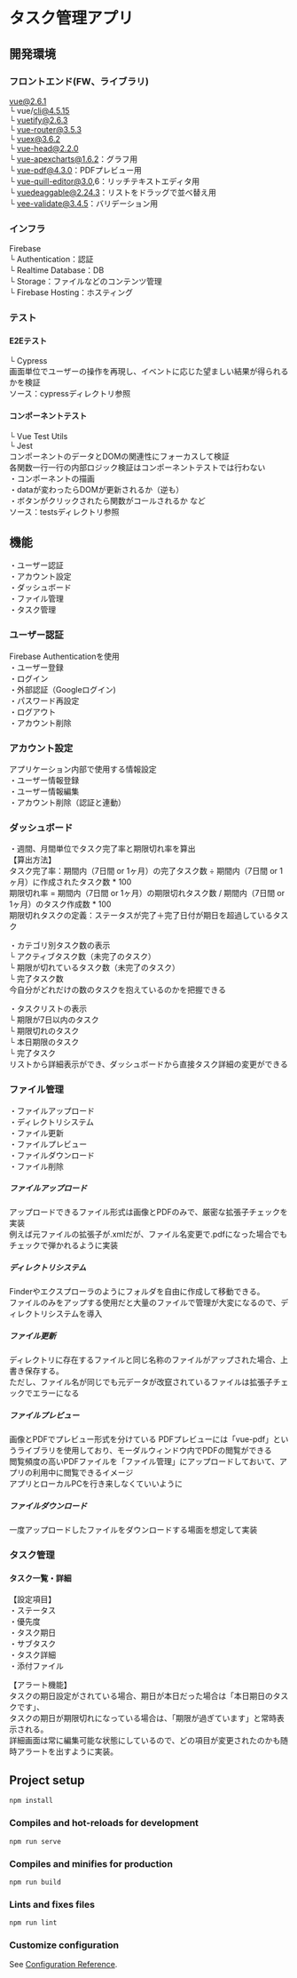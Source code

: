 # タスク管理アプリ

## 開発環境
### フロントエンド(FW、ライブラリ)
vue@2.6.1  
└ vue/cli@4.5.15  
└ vuetify@2.6.3  
└ vue-router@3.5.3  
└ vuex@3.6.2  
└ vue-head@2.2.0  
└ vue-apexcharts@1.6.2：グラフ用  
└ vue-pdf@4.3.0：PDFプレビュー用  
└ vue-quill-editor@3.0,6：リッチテキストエディタ用  
└ vuedeaggable@2.24.3：リストをドラッグで並べ替え用  
└ vee-validate@3.4.5：バリデーション用  

### インフラ
Firebase  
└ Authentication：認証  
└ Realtime Database：DB  
└ Storage：ファイルなどのコンテンツ管理  
└ Firebase Hosting：ホスティング  

### テスト
#### E2Eテスト
└ Cypress  
画面単位でユーザーの操作を再現し、イベントに応じた望ましい結果が得られるかを検証  
ソース：cypressディレクトリ参照  

#### コンポーネントテスト
└ Vue Test Utils  
└ Jest  
コンポーネントのデータとDOMの関連性にフォーカスして検証  
各関数一行一行の内部ロジック検証はコンポーネントテストでは行わない  
・コンポーネントの描画  
・dataが変わったらDOMが更新されるか（逆も）  
・ボタンがクリックされたら関数がコールされるか など  
ソース：testsディレクトリ参照  

## 機能
・ユーザー認証  
・アカウント設定  
・ダッシュボード  
・ファイル管理  
・タスク管理  

### ユーザー認証
Firebase Authenticationを使用  
・ユーザー登録  
・ログイン  
・外部認証（Googleログイン)  
・パスワード再設定  
・ログアウト  
・アカウント削除  

### アカウント設定
アプリケーション内部で使用する情報設定  
・ユーザー情報登録  
・ユーザー情報編集  
・アカウント削除（認証と連動）  

### ダッシュボード
・週間、月間単位でタスク完了率と期限切れ率を算出  
【算出方法】  
タスク完了率：期間内（7日間 or 1ヶ月）の完了タスク数 ÷ 期間内（7日間 or 1ヶ月）に作成されたタスク数 * 100  
期限切れ率 = 期間内（7日間 or 1ヶ月）の期限切れタスク数 / 期間内（7日間 or 1ヶ月）のタスク作成数 * 100  
期限切れタスクの定義：ステータスが完了＋完了日付が期日を超過しているタスク  

・カテゴリ別タスク数の表示  
└ アクティブタスク数（未完了のタスク）  
└ 期限が切れているタスク数（未完了のタスク）  
└ 完了タスク数  
今自分がどれだけの数のタスクを抱えているのかを把握できる  

・タスクリストの表示  
└ 期限が7日以内のタスク  
└ 期限切れのタスク  
└ 本日期限のタスク  
└ 完了タスク  
リストから詳細表示ができ、ダッシュボードから直接タスク詳細の変更ができる  

### ファイル管理
・ファイルアップロード  
・ディレクトリシステム  
・ファイル更新  
・ファイルプレビュー  
・ファイルダウンロード  
・ファイル削除  

##### ファイルアップロード
アップロードできるファイル形式は画像とPDFのみで、厳密な拡張子チェックを実装  
例えば元ファイルの拡張子が.xmlだが、ファイル名変更で.pdfになった場合でもチェックで弾かれるように実装  
##### ディレクトリシステム
Finderやエクスプローラのようにフォルダを自由に作成して移動できる。  
ファイルのみをアップする使用だと大量のファイルで管理が大変になるので、ディレクトリシステムを導入  
##### ファイル更新
ディレクトリに存在するファイルと同じ名称のファイルがアップされた場合、上書き保存する。  
ただし、ファイル名が同じでも元データが改竄されているファイルは拡張子チェックでエラーになる  
##### ファイルプレビュー
画像とPDFでプレビュー形式を分けている
PDFプレビューには「vue-pdf」というライブラリを使用しており、モーダルウィンドウ内でPDFの閲覧ができる  
閲覧頻度の高いPDFファイルを「ファイル管理」にアップロードしておいて、アプリの利用中に閲覧できるイメージ  
アプリとローカルPCを行き来しなくていいように  
##### ファイルダウンロード
一度アップロードしたファイルをダウンロードする場面を想定して実装  


### タスク管理

#### タスク一覧・詳細
【設定項目】  
・ステータス  
・優先度  
・タスク期日  
・サブタスク  
・タスク詳細  
・添付ファイル  

【アラート機能】  
タスクの期日設定がされている場合、期日が本日だった場合は「本日期日のタスクです」、  
タスクの期日が期限切れになっている場合は、「期限が過ぎています」と常時表示される。  
詳細画面は常に編集可能な状態にしているので、どの項目が変更されたのかも随時アラートを出すように実装。  




## Project setup
```
npm install
```

### Compiles and hot-reloads for development
```
npm run serve
```

### Compiles and minifies for production
```
npm run build
```

### Lints and fixes files
```
npm run lint
```

### Customize configuration
See [Configuration Reference](https://cli.vuejs.org/config/).
